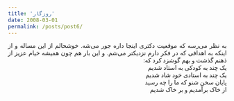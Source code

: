 ```yaml
---
title: 'روزگار'
date: 2008-03-01
permalink: /posts/post6/
---
```

<div align="justify" dir="rtl" style="font-family:vazir;">

به نظر می‌رسه که موقعیت دکتری اینجا داره جور می‌شه. خوشحالم از این مساله و از اینکه به اهدافی که در فکر دارم نزدیکتر می‌شم. و این بار هم چون همیشه خیام عزیز از ذهنم گذشت و بهم گوشزد کرد که:<br>
یک چند به کودکی به استاد شدیم<br>
یک چند به استادی خود شاد شدیم<br>
پایان سخن شنو که ما را چه رسید<br>
از خاک برآمدیم و بر خاک شدیم


</div>

